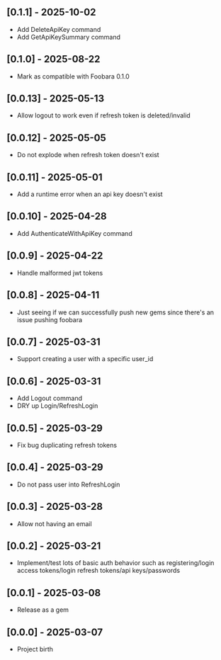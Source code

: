 ## [0.1.1] - 2025-10-02

- Add DeleteApiKey command
- Add GetApiKeySummary command

## [0.1.0] - 2025-08-22

- Mark as compatible with Foobara 0.1.0

## [0.0.13] - 2025-05-13

- Allow logout to work even if refresh token is deleted/invalid

## [0.0.12] - 2025-05-05

- Do not explode when refresh token doesn't exist

## [0.0.11] - 2025-05-01

- Add a runtime error when an api key doesn't exist

## [0.0.10] - 2025-04-28

- Add AuthenticateWithApiKey command

## [0.0.9] - 2025-04-22

- Handle malformed jwt tokens

## [0.0.8] - 2025-04-11

- Just seeing if we can successfully push new gems since there's an issue pushing foobara

## [0.0.7] - 2025-03-31

- Support creating a user with a specific user_id

## [0.0.6] - 2025-03-31

- Add Logout command
- DRY up Login/RefreshLogin

## [0.0.5] - 2025-03-29

- Fix bug duplicating refresh tokens

## [0.0.4] - 2025-03-29

- Do not pass user into RefreshLogin

## [0.0.3] - 2025-03-28

- Allow not having an email

## [0.0.2] - 2025-03-21

- Implement/test lots of basic auth behavior such as
  registering/login access tokens/login refresh tokens/api keys/passwords

## [0.0.1] - 2025-03-08

- Release as a gem

## [0.0.0] - 2025-03-07

- Project birth
